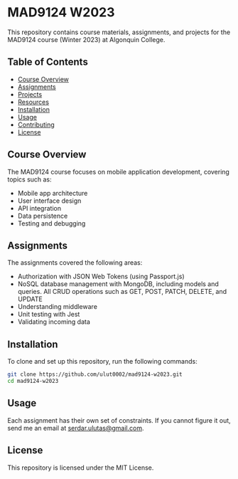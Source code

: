 # MAD9124 W2023

This repository contains course materials, assignments, and projects for the MAD9124 course (Winter 2023) at Algonquin College.

## Table of Contents

- [Course Overview](#course-overview)
- [Assignments](#assignments)
- [Projects](#projects)
- [Resources](#resources)
- [Installation](#installation)
- [Usage](#usage)
- [Contributing](#contributing)
- [License](#license)

## Course Overview

The MAD9124 course focuses on mobile application development, covering topics such as:

- Mobile app architecture
- User interface design
- API integration
- Data persistence
- Testing and debugging

## Assignments

The assignments covered the following areas:

- Authorization with JSON Web Tokens (using Passport.js)
- NoSQL database management with MongoDB, including models and queries. All CRUD operations such as GET, POST, PATCH, DELETE, and UPDATE
- Understanding middleware
- Unit testing with Jest
- Validating incoming data

## Installation

To clone and set up this repository, run the following commands:

```bash
git clone https://github.com/ulut0002/mad9124-w2023.git
cd mad9124-w2023
```

## Usage

Each assignment has their own set of constraints. If you cannot figure it out, send me an email at serdar.ulutas@gmail.com.

## License

This repository is licensed under the MIT License.
